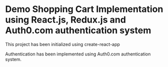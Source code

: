 # Demo Shopping Cart Implementation using React.js, Redux.js and Auth0.com authentication system

This project has been initialized using create-react-app

Authentication has been implemented using Auth0.com authentication system.
